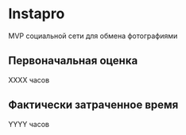 <!-- # 5-nd_CourseWork_Prod-Java
Курсовая «Продвинутый JavaScript» -->

# Instapro

MVP социальной сети для обмена фотографиями

## Первоначальная оценка

ХХХХ часов

## Фактически затраченное время

YYYY часов
